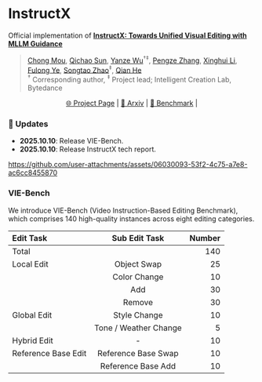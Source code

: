 # InstructX

Official implementation of **[InstructX: Towards Unified Visual Editing with MLLM Guidance](https://arxiv.org/pdf/2510.08485)**

> [Chong Mou](https://scholar.google.com/citations?user=SYQoDk0AAAAJ&hl=zh-CN), [Qichao Sun](https://huggingface.co/Simons212), [Yanze Wu](https://scholar.google.com/citations?user=FdHiVvkAAAAJ&hl=zh-CN)<sup>&dagger;</sup><sup>&ddagger;</sup>, [Pengze Zhang](https://openreview.net/profile?id=%7EPengze_Zhang1), [Xinghui Li](https://crayon-shinchan.github.io/xinghui99.github.io/), [Fulong Ye](https://scholar.google.com/citations?user=-BbQ5VgAAAAJ&hl=zh-CN), [Songtao Zhao](https://openreview.net/profile?id=~Songtao_Zhao1)<sup>&ddagger;</sup>, [Qian He](https://scholar.google.com/citations?user=9rWWCgUAAAAJ)<br>
> <sup>&dagger;</sup> Corresponding author, <sup>&ddagger;</sup> Project lead;
> Intelligent Creation Lab, Bytedance

<p align="center">
  <a href="https://mc-e.github.io/project/InstructX/">🌐 Project Page</a> |
  <a href="https://arxiv.org/pdf/2510.08485">📜 Arxiv</a> |
  <a href="https://huggingface.co/datasets/Simons212/VIE-Bench">🤗 Benchmark</a> |
</p>

### :triangular_flag_on_post: Updates
* **2025.10.10**: Release VIE-Bench.
* **2025.10.10**: Release InstructX tech report.

https://github.com/user-attachments/assets/06030093-53f2-4c75-a7e8-ac6cc8455870

### VIE-Bench

We introduce VIE-Bench (Video Instruction-Based Editing Benchmark), which comprises 140 high-quality instances across eight editing categories.

| Edit Task            | Sub Edit Task               | Number |
|:---------------------|:---------------------------:|------:|
| Total                |                             |   140 |
| Local Edit           | Object Swap                 |    25 |
|                      | Color Change                |    10 |
|                      | Add                         |    30 |
|                      | Remove                      |    30 |
| Global Edit          | Style Change                |    10 |
|                      | Tone / Weather Change       |     5 |
| Hybrid Edit          | -                           |    10 |
| Reference Base Edit  | Reference Base Swap         |    10 |
|                      | Reference Base Add          |    10 |
